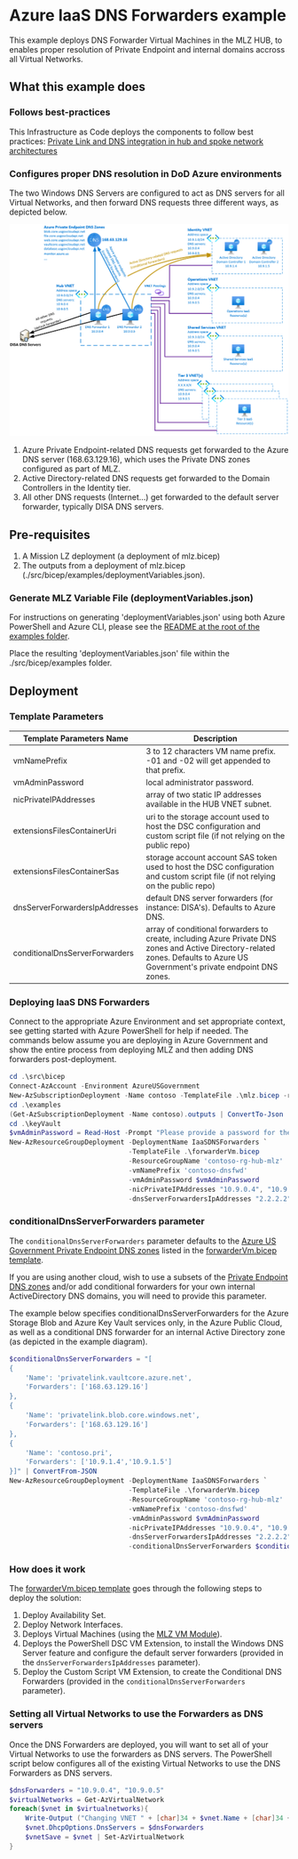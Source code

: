 # Azure IaaS DNS Forwarders example

This example deploys DNS Forwarder Virtual Machines in the MLZ HUB, to enables proper resolution of Private Endpoint and internal domains accross all Virtual Networks.

## What this example does

### Follows best-practices

This Infrastructure as Code deploys the components to follow best practices: [Private Link and DNS integration in hub and spoke network architectures](https://docs.microsoft.com/en-us/azure/cloud-adoption-framework/ready/azure-best-practices/private-link-and-dns-integration-at-scale#private-link-and-dns-integration-in-hub-and-spoke-network-architectures)

### Configures proper DNS resolution in DoD Azure environments

The two Windows DNS Servers are configured to act as DNS servers for all Virtual Networks, and then forward DNS requests three different ways, as depicted below.

![DNS Forwarders diagram](diagram.png)

1. Azure Private Endpoint-related DNS requests get forwarded to the Azure DNS server (168.63.129.16), which uses the Private DNS zones configured as part of MLZ.
2. Active Directory-related DNS requests get forwarded to the Domain Controllers in the Identity tier.
3. All other DNS requests (Internet...) get forwarded to the default server forwarder, typically DISA DNS servers.

## Pre-requisites

1. A Mission LZ deployment (a deployment of mlz.bicep)
2. The outputs from a deployment of mlz.bicep (./src/bicep/examples/deploymentVariables.json).  

### Generate MLZ Variable File (deploymentVariables.json)

For instructions on generating 'deploymentVariables.json' using both Azure PowerShell and Azure CLI, please see the [README at the root of the examples folder](..\README.md).

Place the resulting 'deploymentVariables.json' file within the ./src/bicep/examples folder.

## Deployment

### Template Parameters

Template Parameters Name       | Description
---                            | ---
vmNamePrefix                   | 3 to 12 characters VM name prefix. -01 and -02 will get appended to that prefix.
vmAdminPassword                | local administrator password.
nicPrivateIPAddresses          | array of two static IP addresses available in the HUB VNET subnet.
extensionsFilesContainerUri    | uri to the storage account used to host the DSC configuration and custom script file (if not relying on the public repo)           
extensionsFilesContainerSas    | storage account account SAS token used to host the DSC configuration and custom script file (if not relying on the public repo)  
dnsServerForwardersIpAddresses | default DNS server forwarders (for instance: DISA's). Defaults to Azure DNS.
conditionalDnsServerForwarders | array of conditional forwarders to create, including Azure Private DNS zones and Active Directory-related zones. Defaults to Azure US Government's private endpoint DNS zones.

### Deploying IaaS DNS Forwarders

Connect to the appropriate Azure Environment and set appropriate context, see getting started with Azure PowerShell for help if needed.  The commands below assume you are deploying in Azure Government and show the entire process from deploying MLZ and then adding DNS forwarders post-deployment.

```PowerShell
cd .\src\bicep
Connect-AzAccount -Environment AzureUSGovernment
New-AzSubscriptionDeployment -Name contoso -TemplateFile .\mlz.bicep -resourcePrefix 'contoso' -Location 'USGovVirginia'
cd .\examples
(Get-AzSubscriptionDeployment -Name contoso).outputs | ConvertTo-Json | Out-File -FilePath .\deploymentVariables.json
cd .\keyVault
$vmAdminPassword = Read-Host -Prompt "Please provide a password for the VMs local administrator account, with a length of at least 12 characters" -AsSecureString
New-AzResourceGroupDeployment -DeploymentName IaaSDNSForwarders `
                              -TemplateFile .\forwarderVm.bicep
                              -ResourceGroupName 'contoso-rg-hub-mlz'
                              -vmNamePrefix 'contoso-dnsfwd'
                              -vmAdminPassword $vmAdminPassword
                              -nicPrivateIPAddresses "10.9.0.4", "10.9.0.5"
                              -dnsServerForwardersIpAddresses "2.2.2.2"                 
```

### conditionalDnsServerForwarders parameter

The `conditionalDnsServerForwarders` parameter defaults to the [Azure US Government Private Endpoint DNS zones](https://docs.microsoft.com/en-us/azure/private-link/private-endpoint-dns#government) listed in the [forwarderVm.bicep template](forwarderVm.bicep).

If you are using another cloud, wish to use a subsets of the [Private Endpoint DNS zones](https://docs.microsoft.com/en-us/azure/private-link/private-endpoint-dns) and/or add conditional forwarders for your own internal ActiveDirectory DNS domains, you will need to provide this parameter.

The example below specifies conditionalDnsServerForwarders for the Azure Storage Blob and Azure Key Vault services only, in the Azure Public Cloud, as well as a conditional DNS forwarder for an internal Active Directory zone (as depicted in the example diagram).

```PowerShell
$conditionalDnsServerForwarders = "[
{   
    'Name': 'privatelink.vaultcore.azure.net',
    'Forwarders': ['168.63.129.16']
},
{   
    'Name': 'privatelink.blob.core.windows.net',
    'Forwarders': ['168.63.129.16']
},
{   
    'Name': 'contoso.pri',
    'Forwarders': ['10.9.1.4','10.9.1.5']
}]" | ConvertFrom-JSON
New-AzResourceGroupDeployment -DeploymentName IaaSDNSForwarders `
                              -TemplateFile .\forwarderVm.bicep
                              -ResourceGroupName 'contoso-rg-hub-mlz'
                              -vmNamePrefix 'contoso-dnsfwd'
                              -vmAdminPassword $vmAdminPassword
                              -nicPrivateIPAddresses "10.9.0.4", "10.9.0.5"
                              -dnsServerForwardersIpAddresses "2.2.2.2" 
                              -conditionalDnsServerForwarders $conditionalDnsServerForwarders               
```

### How does it work

The [forwarderVm.bicep template](forwarderVm.bicep) goes through the following steps to deploy the solution:

1. Deploy Availability Set.
2. Deploy Network Interfaces.
3. Deploys Virtual Machines (using the [MLZ VM Module](https://github.com/FabienGilbert/mlz/blob/main/src/bicep/modules/windows-virtual-machine.bicep)).
4. Deploys the PowerShell DSC VM Extension, to install the Windows DNS Server feature and configure the default server forwarders (provided in the `dnsServerForwardersIpAddresses` parameter).
5. Deploy the Custom Script VM Extension, to create the Conditional DNS Forwarders (provided in the `conditionalDnsServerForwarders` parameter).

### Setting all Virtual Networks to use the Forwarders as DNS servers

Once the DNS Forwarders are deployed, you will want to set all of your Virtual Networks to use the forwarders as DNS servers. The PowerShell script below configures all of the existing Virtual Networks to use the DNS Forwarders as DNS servers.

```PowerShell
$dnsForwarders = "10.9.0.4", "10.9.0.5"
$virtualNetworks = Get-AzVirtualNetwork
foreach($vnet in $virtualnetworks){
    Write-Output ("Changing VNET " + [char]34 + $vnet.Name + [char]34 + " DNS Servers...")
    $vnet.DhcpOptions.DnsServers = $dnsForwarders
    $vnetSave = $vnet | Set-AzVirtualNetwork
}
```

